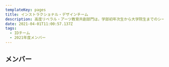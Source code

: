 ```yaml
---
templateKey: pages
title: インストラクショナル・デザインチーム
description: 高度リベラル・アーツ教育共創部門は，学部初年次生から大学院生までのシームレスなリベラル・アーツ教育、英語等のコモン・ベーシックス教育を推進します．
date: 2021-04-01T11:00:57.137Z
tags:
  - IDチーム
  - 2021年度メンバー
---
```


## メンバー

<!-- - 室長
  - 藤巻　朗　 名古屋大学・副総長（教育・留学生担当）、教育基盤連携本部長、博士課程教育推進機構長
- 副室長
  - 戸田山　和久 名古屋大学・教養教育院長
  - 福井　博一　岐阜大学・副学長（企画・教育・評価・基金担当）、教育推進・学生支援機構長
  - 纐纈　守 　岐阜大学・教育推進・学生支援機構 副機構長、アドミッション・センター長
- 室員
  - 佐久間　淳一 名古屋大学・副総長（入試・学生支援担当）、学生支援本部長
  - 山田　敏弘 　岐阜大学・教育推進・学生支援機構 副機構長、基盤教育センター長
- 室員
  - 横田　康成 　岐阜大学・教育推進・学生支援機構 副機構長、学生支援センター長、キャリア・就職支援センター長
- （事務担当）
  - 名古屋大学・教育企画課
  - 岐阜大学・教務課 -->
